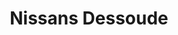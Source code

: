 ---
title: "Nissans Dessoude"
url: /herouville-saint-clair/nissans-dessoude/
shop: réparation de voitures
---